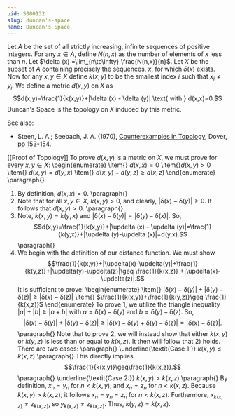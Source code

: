 ```yaml
---
uid: S000132
slug: duncan's-space
name: Duncan's Space
---
```

Let $A$ be the set of all strictly increasing, infinite sequences of positive integers. For any $x\in A$, define $N(n,x)$ as the number of elements of $x$ less than $n$. Let $\delta (x) =\lim_{n\to\infty} \frac{N(n,x)}{n}$. Let $X$ be the subset of $A$ containing precisely the sequences, $x$, for which $\delta(x)$ exists. Now for any $x,y\in X$ define $k(x,y)$ to be the smallest index $i$ such that $x_i\neq y_i$. We define a metric $d(x,y)$ on $X$ as $$d(x,y)=\frac{1}{k(x,y)}+|\delta (x) - \delta (y)| \text{ with } d(x,x)=0.$$ Duncan's Space is the topology on $X$ induced by this metric.

See also:

* Steen, L. A.; Seebach, J. A. (1970), [Counterexamples in Topology](http://books.google.com/books/about/Counterexamples_in_Topology.html?id=DkEuGkOtSrUC), Dover, pp 153-154.

[[Proof of Topology]]
To prove $d(x,y)$ is a metric on $X$, we must prove for every $x,y \in X$:
\begin{enumerate}
\item{} $d(x,x)=0$
\item{}$d(x,y)>0$
\item{} $d(x,y)=d(y,x)$
\item{} $d(x,y)+d(y,z)\geq d(x,z)$
\end{enumerate}
\paragraph{}
1. By definition, $d(x,x)=0$.
\paragraph{}
2. Note that for all $x,y\in X$, $k(x,y)>0$, and clearly, $|\updelta (x) - \updelta (y)|>0$. It follows that $d(x,y)>0$.
\paragraph{}
3. Note, $k(x,y)=k(y,x)$ and $|\updelta (x) - \updelta (y)| = |\updelta (y)-\updelta (x)|$. So, $$d(x,y)=\frac{1}{k(x,y)}+|\updelta (x) - \updelta (y)|=\frac{1}{k(y,x)}+|\updelta (y)-\updelta (x)|=d(y,x).$$
\paragraph{}
4. We begin with the definition of our distance function. We must show $$\frac{1}{k(x,y)}+|\updelta(x)-\updelta(y)|+\frac{1}{k(y,z)}+|\updelta(y)-\updelta(z)|\geq \frac{1}{k(x,z)} +|\updelta(x)-\updelta(z)|.$$ It is sufficient to prove: 
\begin{enumerate}
\item{} $|\updelta(x)-\updelta(y)|+|\updelta(y)-\updelta(z)|\geq | \updelta(x)-\updelta(z)|$
\item{} $\frac{1}{k(x,y)}+\frac{1}{k(y,z)}\geq \frac{1}{k(x,z)}$
\end{enumerate}
To prove 1, we utilize the triangle inequality $|a|+|b|\geq |a+b|$ with $a=\updelta(x)-\updelta(y)$ and $b=\updelta(y)-\updelta(z)$. So, $$|\updelta(x)-\updelta(y)|+|\updelta(y)-\updelta(z)|\geq |\updelta(x)-\updelta(y)+\updelta(y)-\updelta(z)| = |\updelta(x)-\updelta(z)|.$$
\paragraph{}
Note that to prove 2, we will instead show that either $k(x,y) \text { or } k(y,z)$ is less than or equal to $k(x,z)$. It then will follow that 2) holds. There are two cases: 
\paragraph{}
\underline{\textit{Case 1:}} $k(x,y)\leq k(x,z)$
\paragraph{}
This directly implies $$\frac{1}{k(x,y)}\geq\frac{1}{k(x,z)}.$$
\paragraph{}
\underline{\textit{Case 2:}} $k(x,y)>k(x,z)$
\paragraph{}
By definition, $x_n=y_n$ for $n<k(x,y)$, and $x_n=z_n$ for $n<k(x,z)$. Because $k(x,y)>k(x,z)$, it follows $x_n=y_n=z_n$ for $n<k(x,z)$. Furthermore, $x_{k(x,z)}\neq z_{k(x,z)}$, so $y_{k(x,z)}\neq z_{k(x,z)}$. Thus, $k(y,z)=k(x,z)$.

